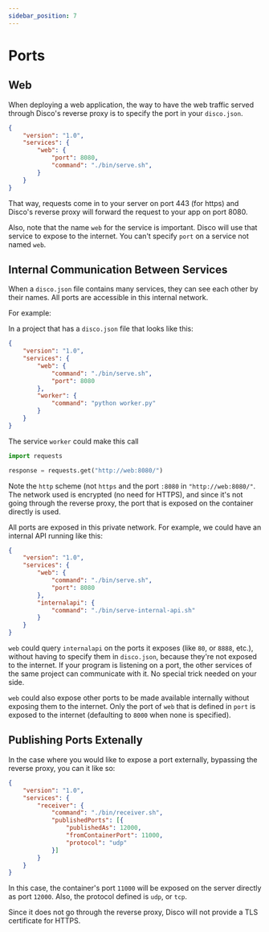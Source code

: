 ```yaml
---
sidebar_position: 7
---
```


# Ports

## Web

When deploying a web application, the way to have the web traffic served through Disco's reverse proxy is to specify the port in your `disco.json`.

```json
{
    "version": "1.0",
    "services": {
        "web": {
            "port": 8080,
            "command": "./bin/serve.sh",
        }
    }
}
```

That way, requests come in to your server on port 443 (for https) and Disco's reverse proxy will forward the request to your app on port 8080.

Also, note that the name `web` for the service is important. Disco will use that service to expose to the internet. You can't specify `port` on a service not named `web`.

## Internal Communication Between Services

When a `disco.json` file contains many services, they can see each other by their names. All ports are accessible in this internal network.

For example:

In a project that has a `disco.json` file that looks like this:

```json
{
    "version": "1.0",
    "services": {
        "web": {
            "command": "./bin/serve.sh",
            "port": 8080
        },
        "worker": {
            "command": "python worker.py"
        }
    }
}
```
The service `worker` could make this call

```python
import requests

response = requests.get("http://web:8080/")
```

Note the `http` scheme (not `https` and the port `:8080` in `"http://web:8080/"`. The network used is encrypted (no need for HTTPS), and since it's not going through the reverse proxy, the port that is exposed on the container directly is used.

All ports are exposed in this private network. For example, we could have an internal API running like this:
```json
{
    "version": "1.0",
    "services": {
        "web": {
            "command": "./bin/serve.sh",
            "port": 8080
        },
        "internalapi": {
            "command": "./bin/serve-internal-api.sh"
        }
    }
}
```

`web` could query `internalapi` on the ports it exposes (like `80`, or `8888`, etc.), without having to specify them in `disco.json`, because they're not exposed to the internet. If your program is listening on a port, the other services of the same project can communicate with it. No special trick needed on your side.

`web` could also expose other ports to be made available internally without exposing them to the internet. Only the port of `web` that is defined in `port` is exposed to the internet (defaulting to `8000` when none is specified).

## Publishing Ports Extenally

In the case where you would like to expose a port externally, bypassing the reverse proxy, you can it like so:

```json
{
    "version": "1.0",
    "services": {
        "receiver": {
            "command": "./bin/receiver.sh",
            "publishedPorts": [{
                "publishedAs": 12000,
                "fromContainerPort": 11000,
                "protocol": "udp"
            }]
        }
    }
}
```

In this case, the container's port `11000` will be exposed on the server directly as port `12000`. Also, the protocol defined is `udp`, or `tcp`.

Since it does not go through the reverse proxy, Disco will not provide a TLS certificate for HTTPS.
